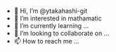 - 👋 Hi, I’m @ytakahashi-git
- 👀 I’m interested in mathamatic
- 🌱 I’m currently learning ...
- 💞️ I’m looking to collaborate on ...
- 📫 How to reach me ...

<!---
ytakahashi-git/ytakahashi-git is a ✨ special ✨ repository because its `README.md` (this file) appears on your GitHub profile.
You can click the Preview link to take a look at your changes.
--->
